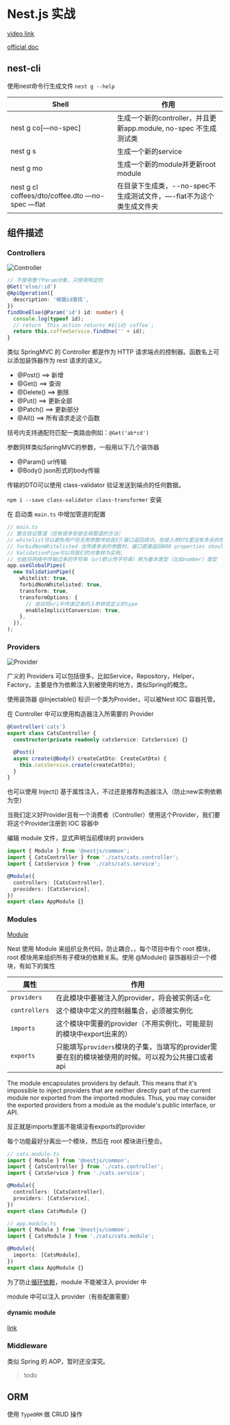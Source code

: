 # Nest.js 实战

[video link](https://www.bilibili.com/video/BV1T44y1W7Si)

[official doc](https://docs.nestjs.com/)

## nest-cli

使用nest命令行生成文件 `nest g --help`

| Shell | 作用 |
| --- | --- |
| nest g co[—no-spec] | 生成一个新的controller，并且更新app.module, no-spec 不生成测试类 |
| nest g s | 生成一个新的service |
| nest g mo | 生成一个新的module并更新root module |
| nest g cl coffees/dto/coffee.dto —no-spec —flat | 在目录下生成类，--no-spec不生成测试文件，—-flat不为这个类生成文件夹 |

## 组件描述

### Controllers

![Controller](https://docs.nestjs.com/assets/Controllers_1.png)

```typescript
// 不使用整个Param对象，只使用特定的
@Get('else/:id')
@ApiOperation({
  description: '根据id查找',
})
findOneElse(@Param('id') id: number) {
  console.log(typeof id);
  // return `This action returns #${id} coffee`;
  return this.coffeeService.findOne('' + id);
}
```

类似 SpringMVC 的 Controller 都是作为 HTTP 请求端点的控制器。函数名上可以添加装饰器作为 rest 请求的语义。

+ @Post()    ==> 新增
+ @Get()     ==> 查询
+ @Delete()  ==> 删除
+ @Put()     ==> 更新全部
+ @Patch()   ==> 更新部分
+ @All()     ==> 所有请求走这个函数

括号内支持通配符匹配一类路由例如：`@Get('ab*cd')`

参数同样类似SpringMVC的参数，一般用以下几个装饰器

+ @Param() url传输
+ @Body() json形式的body传输


传输的DTO可以使用 class-validator 验证发送到端点的任何数据。

`npm i --save class-validator class-transformer` 安装

在 启动类 `main.ts` 中增加管道的配置

```typescript
// main.ts
// 整合验证管道（还有很多安装全局管道的方法）
// whitelist可以避免用户将无用参数传给我们(接口返回成功，但是入参DTO里没有多余的参数)
// forbidNonWhitelisted 当传递多余的参数时，接口直接返回400 properties should not exist
// ValidationPipe可以将我们的对象转为实例,
// 也能将网络中传输过来的字符串（url默认传字符串）转为基本类型（比如number）类型
app.useGlobalPipes(
  new ValidationPipe({
    whitelist: true,
    forbidNonWhitelisted: true,
    transform: true,
    transformOptions: {
      // 自动将uri中传递过来的入参转成定义的type
      enableImplicitConversion: true,
    },
  }),
);
```

### Providers

![Provider](https://docs.nestjs.com/assets/Components_1.png)

广义的 Providers 可以包括很多，比如Service，Repository，Helper，Factory，主要是作为依赖注入到被使用的地方，类似Spring的概念。

使用装饰器 @Injectable() 标识一个类为Provider，可以被Nest IOC 容器托管。

在 Controller 中可以使用构造器注入所需要的 Provider 

```typescript
@Controller('cats')
export class CatsController {
  constructor(private readonly catsService: CatsService) {}

  @Post()
  async create(@Body() createCatDto: CreateCatDto) {
    this.catsService.create(createCatDto);
  }
}
```

也可以使用 Inject() 基于属性注入，不过还是推荐构造器注入（防止new实例依赖为空）

当我们定义好Provider且有一个消费者（Controller）使用这个Provider，我们要将这个Provider注册到 IOC 容器中

编辑 module 文件，显式声明当前模块的 providers

```ts
import { Module } from '@nestjs/common';
import { CatsController } from './cats/cats.controller';
import { CatsService } from './cats/cats.service';

@Module({
  controllers: [CatsController],
  providers: [CatsService],
})
export class AppModule {}
```

### Modules

[Module](https://docs.nestjs.com/assets/Modules_1.png)

Nest 使用 Module 来组织业务代码，防止耦合，，每个项目中有个 root 模块，root 模块用来组织所有子模块的依赖关系。使用 @Module() 装饰器标识一个模块，有如下的属性

| 属性 | 作用 |
| ------ | ------ |
| `providers` | 在此模块中要被注入的provider，将会被实例话=化 | 
| `controllers` | 这个模块中定义的控制器集合，必须被实例化 |
| `imports` | 这个模块中需要的provider（不用实例化，可能是别的模块中export出来的） |
| `exports` | 只能填写`providers`模块的子集，当填写的provider需要在别的模块被使用的时候。可以视为公共接口或者api |

The module encapsulates providers by default. This means that it's impossible to inject providers that are neither directly part of the current module nor exported from the imported modules. Thus, you may consider the exported providers from a module as the module's public interface, or API.

反正就是imports里面不能填没有exports的provider

每个功能最好分离出一个模块，然后在 root 模块进行整合。

```ts
// cats.module.ts
import { Module } from '@nestjs/common';
import { CatsController } from './cats.controller';
import { CatsService } from './cats.service';

@Module({
  controllers: [CatsController],
  providers: [CatsService],
})
export class CatsModule {}

// app.module.ts
import { Module } from '@nestjs/common';
import { CatsModule } from './cats/cats.module';

@Module({
  imports: [CatsModule],
})
export class AppModule {}
```

为了防止[循环依赖](https://docs.nestjs.com/fundamentals/circular-dependency)，module 不能被注入 provider 中

module 中可以注入 provider（有些配置需要）

#### dynamic module

[link]([https://](https://docs.nestjs.com/fundamentals/dynamic-modules))



### Middleware

类似 Spring 的 AOP，暂时还没深究。

> todo

## ORM

使用 `TypeORM` 做 CRUD 操作